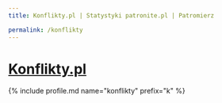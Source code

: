 ```yaml
---
title: Konflikty.pl | Statystyki patronite.pl | Patromierz

permalink: /konflikty
---
```


# [Konflikty.pl](https://patronite.pl/konflikty)

{% include profile.md name="konflikty" prefix="k" %}
